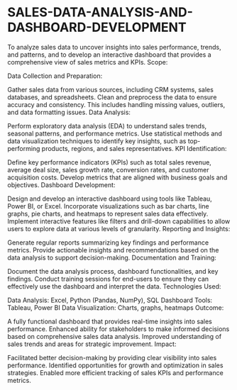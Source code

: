 # SALES-DATA-ANALYSIS-AND-DASHBOARD-DEVELOPMENT
To analyze sales data to uncover insights into sales performance, trends, and patterns, and to develop an interactive dashboard that provides a comprehensive view of sales metrics and KPIs.
Scope:

Data Collection and Preparation:

Gather sales data from various sources, including CRM systems, sales databases, and spreadsheets.
Clean and preprocess the data to ensure accuracy and consistency. This includes handling missing values, outliers, and data formatting issues.
Data Analysis:

Perform exploratory data analysis (EDA) to understand sales trends, seasonal patterns, and performance metrics.
Use statistical methods and data visualization techniques to identify key insights, such as top-performing products, regions, and sales representatives.
KPI Identification:

Define key performance indicators (KPIs) such as total sales revenue, average deal size, sales growth rate, conversion rates, and customer acquisition costs.
Develop metrics that are aligned with business goals and objectives.
Dashboard Development:

Design and develop an interactive dashboard using tools like Tableau, Power BI, or Excel.
Incorporate visualizations such as bar charts, line graphs, pie charts, and heatmaps to represent sales data effectively.
Implement interactive features like filters and drill-down capabilities to allow users to explore data at various levels of granularity.
Reporting and Insights:

Generate regular reports summarizing key findings and performance metrics.
Provide actionable insights and recommendations based on the data analysis to support decision-making.
Documentation and Training:

Document the data analysis process, dashboard functionalities, and key findings.
Conduct training sessions for end-users to ensure they can effectively use the dashboard and interpret the data.
Technologies Used:

Data Analysis: Excel, Python (Pandas, NumPy), SQL
Dashboard Tools: Tableau, Power BI
Data Visualization: Charts, graphs, heatmaps
Outcome:

A fully functional dashboard that provides real-time insights into sales performance.
Enhanced ability for stakeholders to make informed decisions based on comprehensive sales data analysis.
Improved understanding of sales trends and areas for strategic improvement.
Impact:

Facilitated better decision-making by providing clear visibility into sales performance.
Identified opportunities for growth and optimization in sales strategies.
Enabled more efficient tracking of sales KPIs and performance metrics.
